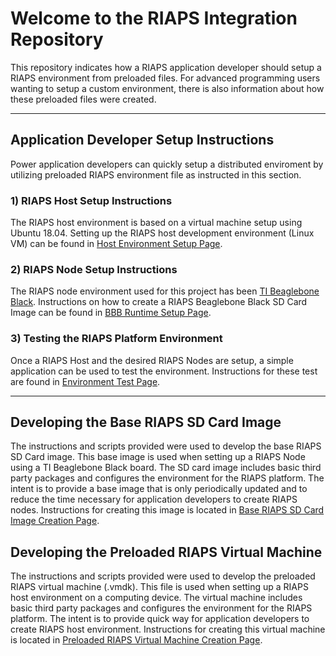 # Welcome to the RIAPS Integration Repository

This repository indicates how a RIAPS application developer should setup a RIAPS environment from preloaded files.  For advanced programming users wanting to setup a custom environment, there is also information about how these preloaded files were created.

---------------------------
## Application Developer Setup Instructions

Power application developers can quickly setup a distributed enviroment by utilizing preloaded RIAPS environment file as instructed in this section.

### 1) RIAPS Host Setup Instructions

The RIAPS host environment is based on a virtual machine setup using Ubuntu 18.04. Setting up the RIAPS host development environment (Linux VM) can be found in [Host Environment Setup Page](riaps-x86runtime/README.md).

### 2) RIAPS Node Setup Instructions

The RIAPS node environment used for this project has been [TI Beaglebone Black](http://beagleboard.org/black).  Instructions on how to create a RIAPS Beaglebone Black SD Card Image can be found in [BBB Runtime Setup Page](riaps-bbbruntime/README.md).

### 3) Testing the RIAPS Platform Environment

Once a RIAPS Host and the desired RIAPS Nodes are setup, a simple application can be used to test the environment.  Instructions for these test are found in [Environment Test Page](riaps-x86runtime/env_setup_tests/README.md).  

-----------------------

## Developing the Base RIAPS SD Card Image

The instructions and scripts provided were used to develop the base RIAPS SD Card image. This base image is used when setting up a RIAPS Node using a TI Beaglebone Black board.  The SD card image includes basic third party packages and configures the environment for the RIAPS platform. The intent is to provide a base image that is only periodically updated and to reduce the time necessary for application developers to create RIAPS nodes.  Instructions for creating this image is located in [Base RIAPS SD Card Image Creation Page](bbb-creation-files/README.md).

## Developing the Preloaded RIAPS Virtual Machine

The instructions and scripts provided were used to develop the preloaded RIAPS virtual machine (.vmdk). This file is used when setting up a RIAPS host environment on a computing device.  The virtual machine includes basic third party packages and configures the environment for the RIAPS platform. The intent is to provide quick way for application developers to create RIAPS host environment.  Instructions for creating this virtual machine is located in [Preloaded RIAPS Virtual Machine Creation Page](riaps-x86runtime/vm-creation-readme.md).
